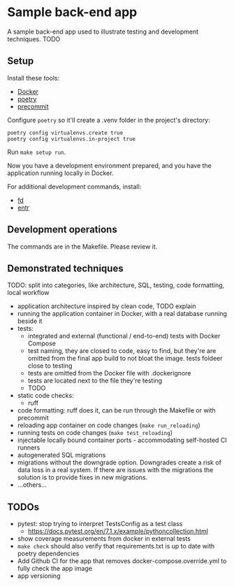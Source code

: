 Sample back-end app
===================

A sample back-end app used to illustrate testing and development techniques. TODO

## Setup

Install these tools:
- [Docker](https://docs.docker.com/engine/install/)
- [poetry](https://python-poetry.org/docs/#installation)
- [precommit](https://pre-commit.com/#installation)

Configure `poetry` so it'll create a .venv folder in the project's directory:
```
poetry config virtualenvs.create true
poetry config virtualenvs.in-project true
```

Run `make setup run`.

Now you have a development environment prepared, and you have the application running locally in Docker.

For additional development commands, install:
- [fd](https://github.com/sharkdp/fd?tab=readme-ov-file#installation)
- [entr](https://eradman.com/entrproject/)

## Development operations

The commands are in the Makefile. Please review it.

## Demonstrated techniques

TODO: split into categories, like architecture, SQL, testing, code formatting, local workflow

- application architecture inspired by clean code, TODO explain
- running the application container in Docker, with a real database running beside it
- tests:
  - integrated and external (functional / end-to-end) tests with Docker Compose
  - test naming, they are closed to code, easy to find, but they're are omitted from the final app build
    to not bloat the image. tests foldeer close to testing
  - tests are omitted from the Docker file with .dockerignore
  - tests are located next to the file they're testing
  - TODO
- static code checks:
  - ruff
- code formatting: ruff does it, can be run through the Makefile or with precommit
- reloading app container on code changes (`make run_reloading`)
- running tests on code changes (`make test_reloading`)
- injectable locally bound container ports - accommodating self-hosted CI runners
- autogenerated SQL migrations
- migrations without the downgrade option. Downgrades create a risk of data loss in a real system.
  If there are issues with the migrations the solution is to provide fixes in new migrations.
- ...others...


## TODOs

- pytest: stop trying to interpret TestsConfig as a test class
  - https://docs.pytest.org/en/7.1.x/example/pythoncollection.html
- show coverage measurements from docker in external tests
- `make check` should also verify that requirements.txt is up to date with poetry dependencies
- Add Github CI for the app that removes docker-compose.override.yml to fully check the app image
- app versioning
